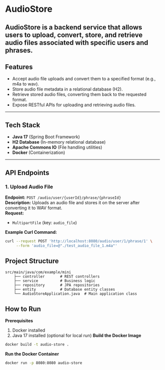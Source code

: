 # AudioStore

AudioStore is a backend service that allows users to upload, convert, store, and retrieve audio files associated with specific users and phrases. 
---

## Features

- Accept audio file uploads and convert them to a specified format (e.g., m4a to wav).
- Store audio file metadata in a relational database (H2).
- Retrieve stored audio files, converting them back to the requested format.
- Expose RESTful APIs for uploading and retrieving audio files.

---

## Tech Stack

- **Java 17** (Spring Boot Framework)
- **H2 Database** (In-memory relational database)
- **Apache Commons IO** (File handling utilities)
- **Docker** (Containerization)

---

## API Endpoints

### 1. Upload Audio File
**Endpoint:** `POST /audio/user/{userId}/phrase/{phraseId}`  
**Description:** Uploads an audio file and stores it on the server after converting it to WAV format.  
**Request:**
- `MultipartFile` (key: `audio_file`)

**Example Curl Command:**
```bash
curl --request POST 'http://localhost:8080/audio/user/1/phrase/1' \
     --form 'audio_file=@"./test_audio_file_1.m4a"'
```

## Project Structure
```
src/main/java/com/example/mini
    ├── controller       # REST controllers
    ├── service          # Business logic
    ├── repository       # JPA repositories
    ├── entity           # Database entity classes
    └── AudioStoreApplication.java  # Main application class
```

## How to Run

**Prerequisites**
1. Docker installed
2. Java 17 installed (optional for local run)
**Build the Docker Image**
```bash
docker build -t audio-store .
```
**Run the Docker Container**
```bash
docker run -p 8080:8080 audio-store
```